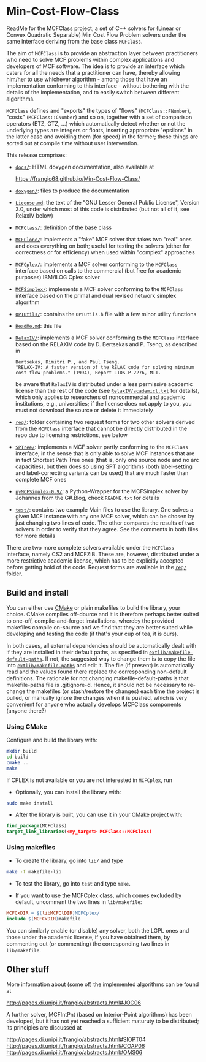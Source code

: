 # Min-Cost-Flow-Class

ReadMe for the MCFClass project, a set of C++ solvers for (Linear or Convex
Quadratic Separable) Min Cost Flow Problem solvers under the same interface
deriving from the base class `MCFClass`.

The aim of `MCFClass` is to provide an abstraction layer between practitioners
who need to solve MCF problems within complex applications and developers of
MCF software. The idea is to provide an interface which caters for all the
needs that a practitioner can have, thereby allowing him/her to use whichever
algorithm - among those that have an implementation conforming to this
interface - without bothering with the details of the implementation, and to
easily switch between different algorithms.

`MCFClass` defines and "exports" the types of "flows" (`MCFClass::FNumber`),
"costs" (`MCFClass::CNumber`) and so on, together with a set of comparison
operators (ETZ, GTZ, ...) which automatically detect whether or not the
underlying types are integers or floats, inserting appropriate "epsilons" in
the latter case and avoiding them (for speed) in the former; these things are
sorted out at compile time without user intervention.

This release comprises:

-  [`docs/`](docs): HTML doxygen documentation, also available at

    https://frangio68.github.io/Min-Cost-Flow-Class/

-  [`doxygen/`](doxygen): files to produce the documentation

-  [`License.md`](License.md): the text of the "GNU Lesser General Public License",
   Version 3.0, under which most of this code is distributed
   (but not all of it, see RelaxIV below)

-  [`MCFClass/`](MCFClass): definition of the base class

-  [`MCFClone/`](MCFClone): implements a "fake" MCF solver that takes two "real" ones
   and does everything on both; useful for testing the solvers (either for
   correctness or for efficiency) when used within "complex" approaches

-  [`MCFCplex/`](MCFCplex): implements a MCF solver conforming to the `MCFClass`
   interface based on calls to the commercial (but free for academic purposes)
   IBM/ILOG Cplex solver 

-  [`MCFSimplex/`](MCFSimplex): implements a MCF solver conforming to the `MCFClass`
   interface based on the primal and dual revised network simplex algorithm

-  [`OPTUtils/`](OPTUtils): contains the `OPTUtils.h` file with a few minor utility
   functions

-  [`ReadMe.md`](ReadMe.md): this file

-  [`RelaxIV/`](RelaxIV): implements a MCF solver conforming to the `MCFClass` interface
   based on the RELAXIV code by D. Bertsekas and P. Tseng, as described in

       Bertsekas, Dimitri P., and Paul Tseng.
       "RELAX-IV: A faster version of the RELAX code for solving minimum
       cost flow problems." (1994), Report LIDS-P-2276, MIT.

   be aware that `RelaxIV` is distributed under a less permissive academic
   license than the rest of the code (see [`RelaxIV/academicl.txt`](RelaxIV/academicl.txt)
   for details), which only applies to researchers of noncommercial and academic
   institutions, e.g., universities; if the license does not apply to you,
   you must not download the source or delete it immediately

-  [`req/`](req): folder containing two request forms for two other solvers derived
   from the `MCFClass` interface that cannot be directly distributed in the
   repo due to licensing restrictions, see below
 
-  [`SPTree/`](SPTree): implements a MCF solver partly conforming to the `MCFClass`
   interface, in the sense that is only able to solve MCF instances that are in
   fact Shortest Path Tree ones (that is, only one source node and no arc
   capacities), but then does so using SPT algorithms (both label-setting and
   label-correcting variants can be used) that are much faster than complete MCF ones

-  [`pyMCFSimplex-0.9/`](pyMCFSimplex-0.9): a Python-Wrapper for the MCFSimplex
   solver by Johannes from the G#.Blog, check `README.txt` for details

-  [`test/`](test): contains two example Main files to use the library. One solves
   a given MCF instance with any one MCF solver, which can be chosen by just
   changing two lines of code. The other compares the results of two solvers in
   order to verify that they agree. See the comments in both files for more details

There are two more complete solvers available under the `MCFClass` interface,
namely CS2 and MCFZIB. These are, however, distributed under a more
restrictive academic license, which has to be explicitly accepted before
getting hold of the code. Request forms are available in the [`req/`](req) folder.


## Build and install

You can either use [CMake](https://cmake.org) or plain makefiles to build the
library, your choice. CMake compiles off-dource and it is therefore perhaps
better suited to one-off, compile-and-forget installations, whereby the
provided makefiles compile on-source and we find that they are better suited
while developing and testing the code (if that's your cup of tea, it is ours).

In both cases, all external dependencies should be automatically dealt with if
they are installed in their default paths, as specified in
[`extlib/makefile-default-paths`](extlib/makefile-default-paths). If not, the
suggested way to change them is to copy the file into
[`extlib/makefile-paths`](extlib/makefile-paths) and edit it. The file (if
present) is automatically read and the values found there replace the
corresponding non-default definitions. The rationale for not changing
makefile-default-paths is that makefile-paths file is .gitignore-d. Hence, it
should not be necessary to re-change the makefiles (or stash/restore the
changes) each time the project is pulled, or manually ignore the changes when
it is pushed, which is very convenient for anyone who actually develops
MCFClass components (anyone there?)


### Using CMake

Configure and build the library with:

```sh
mkdir build
cd build
cmake ..
make
```

If CPLEX is not available or you are not interested in `MCFCplex`, run

- Optionally, you can install the library with:

```sh
sudo make install
```

- After the library is built, you can use it in your CMake project with:

```cmake
find_package(MCFClass)
target_link_libraries(<my_target> MCFClass::MCFClass)
```

### Using makefiles

- To create the library, go into `lib/` and type
```sh
make -f makefile-lib
```

- To test the library, go into `test` and type `make`.

- If you want to use the MCFCplex class, which comes excluded by default,
  uncomment the two lines in `lib/makefile`:

```makefile
MCFCxDIR = $(libMCFClDIR)MCFCplex/
include $(MCFCxDIR)makefile
```

You can similarly enable (or disable) any solver, both the LGPL ones and
those under the academic license, if you have obtained them, by commenting
out (or commenting) the corresponding two lines in `lib/makefile`.


## Other stuff

More information about (some of) the implemented algorithms can be found at

  http://pages.di.unipi.it/frangio/abstracts.html#JOC06

A further solver, MCFIntPnt (based on Interior-Point algorithms) has been
developed, but it has not yet reached a sufficient maturuty to be
distributed; its principles are discussed at

  http://pages.di.unipi.it/frangio/abstracts.html#SIOPT04
  http://pages.di.unipi.it/frangio/abstracts.html#COAP06
  http://pages.di.unipi.it/frangio/abstracts.html#OMS06
